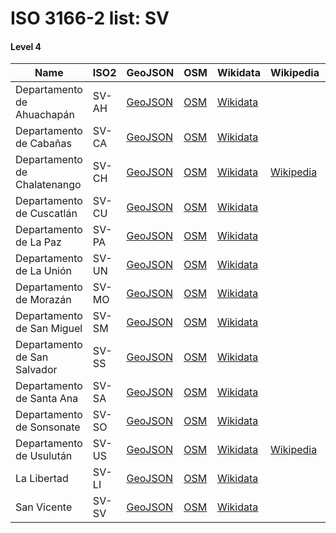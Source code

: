 # ISO 3166-2 list: SV


#### Level 4
Name | ISO2 | GeoJSON | OSM | Wikidata | Wikipedia | population 
--- | --- | --- | --- | --- | --- | --: 
Departamento de Ahuachapán | SV-AH | [GeoJSON](../../geojson/high/iso2/SV/SV-AH.geojson) | [OSM](https://www.openstreetmap.org/relation/3623374) | [Wikidata](https://www.wikidata.org/wiki/Q572993) |  | 319,503
Departamento de Cabañas | SV-CA | [GeoJSON](../../geojson/high/iso2/SV/SV-CA.geojson) | [OSM](https://www.openstreetmap.org/relation/3624451) | [Wikidata](https://www.wikidata.org/wiki/Q914058) |  | 214,150
Departamento de Chalatenango | SV-CH | [GeoJSON](../../geojson/high/iso2/SV/SV-CH.geojson) | [OSM](https://www.openstreetmap.org/relation/3624440) | [Wikidata](https://www.wikidata.org/wiki/Q522221) | [Wikipedia](http://en.wikipedia.org/wiki/es%3ADepartamento_de_Chalatenango) | 274,878
Departamento de Cuscatlán | SV-CU | [GeoJSON](../../geojson/high/iso2/SV/SV-CU.geojson) | [OSM](https://www.openstreetmap.org/relation/3624439) | [Wikidata](https://www.wikidata.org/wiki/Q1130677) |  | 216,446
Departamento de La Paz | SV-PA | [GeoJSON](../../geojson/high/iso2/SV/SV-PA.geojson) | [OSM](https://www.openstreetmap.org/relation/3624477) | [Wikidata](https://www.wikidata.org/wiki/Q1129788) |  | 288,022
Departamento de La Unión | SV-UN | [GeoJSON](../../geojson/high/iso2/SV/SV-UN.geojson) | [OSM](https://www.openstreetmap.org/relation/3625432) | [Wikidata](https://www.wikidata.org/wiki/Q1130688) |  | 372,271
Departamento de Morazán | SV-MO | [GeoJSON](../../geojson/high/iso2/SV/SV-MO.geojson) | [OSM](https://www.openstreetmap.org/relation/3625421) | [Wikidata](https://www.wikidata.org/wiki/Q1122836) |  | 251,447
Departamento de San Miguel | SV-SM | [GeoJSON](../../geojson/high/iso2/SV/SV-SM.geojson) | [OSM](https://www.openstreetmap.org/relation/3625408) | [Wikidata](https://www.wikidata.org/wiki/Q930804) |  | 546,022
Departamento de San Salvador | SV-SS | [GeoJSON](../../geojson/high/iso2/SV/SV-SS.geojson) | [OSM](https://www.openstreetmap.org/relation/3624436) | [Wikidata](https://www.wikidata.org/wiki/Q1543219) |  | 2,266,387
Departamento de Santa Ana | SV-SA | [GeoJSON](../../geojson/high/iso2/SV/SV-SA.geojson) | [OSM](https://www.openstreetmap.org/relation/3624100) | [Wikidata](https://www.wikidata.org/wiki/Q671158) |  | 523,655
Departamento de Sonsonate | SV-SO | [GeoJSON](../../geojson/high/iso2/SV/SV-SO.geojson) | [OSM](https://www.openstreetmap.org/relation/3624092) | [Wikidata](https://www.wikidata.org/wiki/Q212540) |  | 518,522
Departamento de Usulután | SV-US | [GeoJSON](../../geojson/high/iso2/SV/SV-US.geojson) | [OSM](https://www.openstreetmap.org/relation/3625389) | [Wikidata](https://www.wikidata.org/wiki/Q1122748) | [Wikipedia](http://en.wikipedia.org/wiki/en%3AUsulut%C3%A1n%20Department) | 464,883
La Libertad | SV-LI | [GeoJSON](../../geojson/high/iso2/SV/SV-LI.geojson) | [OSM](https://www.openstreetmap.org/relation/3624113) | [Wikidata](https://www.wikidata.org/wiki/Q930820) |  | 842,624
San Vicente | SV-SV | [GeoJSON](../../geojson/high/iso2/SV/SV-SV.geojson) | [OSM](https://www.openstreetmap.org/relation/3624468) | [Wikidata](https://www.wikidata.org/wiki/Q1130180) |  | 230,205
